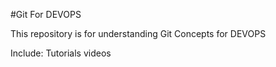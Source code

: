 #Git For DEVOPS

This repository is for understanding Git Concepts for DEVOPS

Include:
Tutorials
videos

